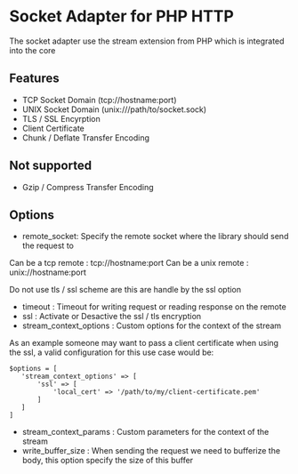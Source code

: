 # Socket Adapter for PHP HTTP

The socket adapter use the stream extension from PHP which is integrated into the core

## Features

 * TCP Socket Domain (tcp://hostname:port)
 * UNIX Socket Domain (unix:///path/to/socket.sock)
 * TLS / SSL Encyrption
 * Client Certificate
 * Chunk / Deflate Transfer Encoding
 
## Not supported

 * Gzip / Compress Transfer Encoding
 
## Options

 * remote_socket: Specify the remote socket where the library should send the request to
 
 Can be a tcp remote : tcp://hostname:port
 Can be a unix remote : unix://hostname:port
 
 Do not use tls / ssl scheme are this are handle by the ssl option
 
 * timeout : Timeout for writing request or reading response on the remote
 * ssl : Activate or Desactive the ssl / tls encryption
 * stream_context_options : Custom options for the context of the stream
 
 As an example someone may want to pass a client certificate when using the ssl, a valid configuration for this
 use case would be:
 
 ```
 $options = [
    'stream_context_options' => [
        'ssl' => [
            'local_cert' => '/path/to/my/client-certificate.pem'
        ]
    ]
 ]
 ```

 * stream_context_params : Custom parameters for the context of the stream
 * write_buffer_size : When sending the request we need to bufferize the body, this option specify the size of this buffer
 
